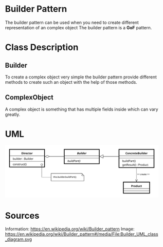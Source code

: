 # Builder Pattern

The builder pattern can be used when you need to create different representation
of an complex object The builder pattern is a **GoF** pattern.

# Class Description

## Builder 

To create a complex object very simple the builder pattern provide different
methods to create such an object with the help of those methods.

## ComplexObject

A complex object is something that has multiple fields inside which can vary
greatly.

# UML

![UML](../../../resource/Builder_UML.png)

# Sources

Information: https://en.wikipedia.org/wiki/Builder_pattern
Image: https://en.wikipedia.org/wiki/Builder_pattern#/media/File:Builder_UML_class_diagram.svg